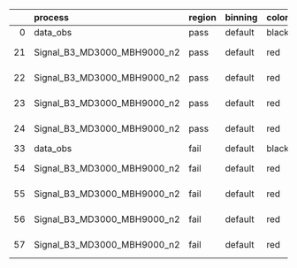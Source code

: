 |    | process                     | region   | binning   | color   | process_type   |   scale | variation   | source_filename                                                      | source_histname    | alias                       | title     |   combine_idx |     lnN |   shapes | syst_type   | direction   | variation_alias   |
|---:|:----------------------------|:---------|:----------|:--------|:---------------|--------:|:------------|:---------------------------------------------------------------------|:-------------------|:----------------------------|:----------|--------------:|--------:|---------:|:------------|:------------|:------------------|
|  0 | data_obs                    | pass     | default   | black   | DATA           |       1 | nominal     | ./histograms_for_2DAlphabet_v18//BH_Data.root                        | hpass              | Data                        | Data      |           nan | nan     |      nan | nan         | nan         | nan               |
| 21 | Signal_B3_MD3000_MBH9000_n2 | pass     | default   | red     | SIGNAL         |       1 | lumi        | ./histograms_for_2DAlphabet_v18//BH_Signal_B3_MD3000_MBH9000_n2.root | hpass              | Signal_B3_MD3000_MBH9000_n2 | BH signal |           nan |   1.016 |      nan | lnN         | nan         | nan               |
| 22 | Signal_B3_MD3000_MBH9000_n2 | pass     | default   | red     | SIGNAL         |       1 | SVM         | ./histograms_for_2DAlphabet_v18//BH_Signal_B3_MD3000_MBH9000_n2.root | hpass_SVMsyst_up   | Signal_B3_MD3000_MBH9000_n2 | BH signal |           nan | nan     |        1 | shapes      | Up          | SVMsyst           |
| 23 | Signal_B3_MD3000_MBH9000_n2 | pass     | default   | red     | SIGNAL         |       1 | SVM         | ./histograms_for_2DAlphabet_v18//BH_Signal_B3_MD3000_MBH9000_n2.root | hpass_SVMsyst_down | Signal_B3_MD3000_MBH9000_n2 | BH signal |           nan | nan     |        1 | shapes      | Down        | SVMsyst           |
| 24 | Signal_B3_MD3000_MBH9000_n2 | pass     | default   | red     | SIGNAL         |       1 | nominal     | ./histograms_for_2DAlphabet_v18//BH_Signal_B3_MD3000_MBH9000_n2.root | hpass              | Signal_B3_MD3000_MBH9000_n2 | BH signal |           nan | nan     |      nan | nan         | nan         | nan               |
| 33 | data_obs                    | fail     | default   | black   | DATA           |       1 | nominal     | ./histograms_for_2DAlphabet_v18//BH_Data.root                        | hfail              | Data                        | Data      |           nan | nan     |      nan | nan         | nan         | nan               |
| 54 | Signal_B3_MD3000_MBH9000_n2 | fail     | default   | red     | SIGNAL         |       1 | lumi        | ./histograms_for_2DAlphabet_v18//BH_Signal_B3_MD3000_MBH9000_n2.root | hfail              | Signal_B3_MD3000_MBH9000_n2 | BH signal |           nan |   1.016 |      nan | lnN         | nan         | nan               |
| 55 | Signal_B3_MD3000_MBH9000_n2 | fail     | default   | red     | SIGNAL         |       1 | SVM         | ./histograms_for_2DAlphabet_v18//BH_Signal_B3_MD3000_MBH9000_n2.root | hfail_SVMsyst_up   | Signal_B3_MD3000_MBH9000_n2 | BH signal |           nan | nan     |        1 | shapes      | Up          | SVMsyst           |
| 56 | Signal_B3_MD3000_MBH9000_n2 | fail     | default   | red     | SIGNAL         |       1 | SVM         | ./histograms_for_2DAlphabet_v18//BH_Signal_B3_MD3000_MBH9000_n2.root | hfail_SVMsyst_down | Signal_B3_MD3000_MBH9000_n2 | BH signal |           nan | nan     |        1 | shapes      | Down        | SVMsyst           |
| 57 | Signal_B3_MD3000_MBH9000_n2 | fail     | default   | red     | SIGNAL         |       1 | nominal     | ./histograms_for_2DAlphabet_v18//BH_Signal_B3_MD3000_MBH9000_n2.root | hfail              | Signal_B3_MD3000_MBH9000_n2 | BH signal |           nan | nan     |      nan | nan         | nan         | nan               |
